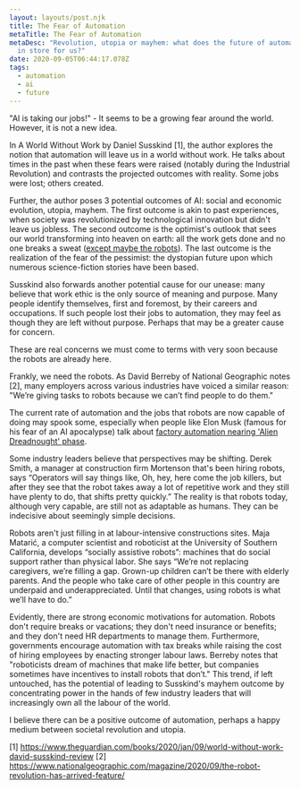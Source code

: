 ```yaml
---
layout: layouts/post.njk
title: The Fear of Automation
metaTitle: The Fear of Automation
metaDesc: "Revolution, utopia or mayhem: what does the future of automation have
  in store for us?"
date: 2020-09-05T06:44:17.078Z
tags:
  - automation
  - ai
  - future
---
```

"AI is taking our jobs!" - It seems to be a growing fear around the world. However, it is not a new idea.

In A World Without Work by Daniel Susskind [1], the author explores the notion that automation will leave us in a world without work. He talks about times in the past when these fears were raised (notably during the Industrial Revolution) and contrasts the projected outcomes with reality. Some jobs were lost; others created.

Further, the author poses 3 potential outcomes of AI: social and economic evolution, utopia, mayhem.
The first outcome is akin to past experiences, when society was revolutionized by technological innovation but didn't leave us jobless.
The second outcome is the optimist's outlook that sees our world transforming into heaven on earth: all the work gets done and no one breaks a sweat ([except maybe the robots](https://www.scientificamerican.com/article/sweating-robot-beats-the-heat/)).
The last outcome is the realization of the fear of the pessimist: the dystopian future upon which numerous science-fiction stories have been based.

Susskind also forwards another potential cause for our unease: many believe that work ethic is the only source of meaning and purpose. Many people identify themselves, first and foremost, by their careers and occupations. If such people lost their jobs to automation, they may feel as though they are left without purpose. Perhaps that may be a greater cause for concern.

These are real concerns we must come to terms with very soon because the robots are already here.

Frankly, we need the robots. As David Berreby of National Geographic notes [2], many employers across various industries have voiced a similar reason: "We’re giving tasks to robots because we can’t find people to do them."

The current rate of automation and the jobs that robots are now capable of doing may spook some, especially when people like Elon Musk (famous for his fear of an AI apocalypse) talk about [factory automation nearing 'Alien Dreadnought' phase](https://interestingengineering.com/tesla-video-shows-gigafactory-shanghai-automation-nearing-alien-dreadnought-phase).

Some industry leaders believe that perspectives may be shifting. Derek Smith, a manager at construction firm Mortenson that's been hiring robots, says “Operators will say things like, Oh, hey, here come the job killers, but after they see that the robot takes away a lot of repetitive work and they still have plenty to do, that shifts pretty quickly.” The reality is that robots today, although very capable, are still not as adaptable as humans. They can be indecisive about seemingly simple decisions.

Robots aren't just filling in at labour-intensive constructions sites. Maja Matarić, a computer scientist and roboticist at the University of Southern California, develops “socially assistive robots”: machines that do social support rather than physical labor. She says “We’re not replacing caregivers, we’re filling a gap. Grown-up children can’t be there with elderly parents. And the people who take care of other people in this country are underpaid and underappreciated. Until that changes, using robots is what we’ll have to do.”

Evidently, there are strong economic motivations for automation. Robots don't require breaks or vacations; they don't need insurance or benefits; and they don't need HR departments to manage them. Furthermore, governments encourage automation with tax breaks while raising the cost of hiring employees by enacting stronger labour laws. Berreby notes that "roboticists dream of machines that make life better, but companies sometimes have incentives to install robots that don’t." This trend, if left untouched, has the potential of leading to Susskind's mayhem outcome by concentrating power in the hands of few industry leaders that will increasingly own all the labour of the world.

I believe there can be a positive outcome of automation, perhaps a happy medium between societal revolution and utopia.

[1] https://www.theguardian.com/books/2020/jan/09/world-without-work-david-susskind-review
[2] https://www.nationalgeographic.com/magazine/2020/09/the-robot-revolution-has-arrived-feature/